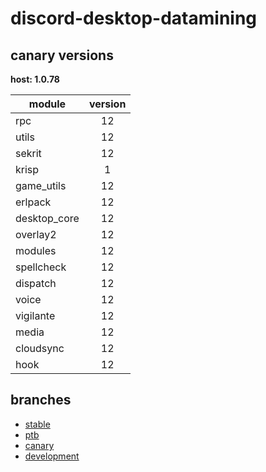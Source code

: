 # discord-desktop-datamining

## canary versions

**host: 1.0.78**

| module | version |
| ------ | :-----: |
| rpc | 12 |
| utils | 12 |
| sekrit | 12 |
| krisp | 1 |
| game_utils | 12 |
| erlpack | 12 |
| desktop_core | 12 |
| overlay2 | 12 |
| modules | 12 |
| spellcheck | 12 |
| dispatch | 12 |
| voice | 12 |
| vigilante | 12 |
| media | 12 |
| cloudsync | 12 |
| hook | 12 |

## branches

- [stable](https://github.com/OpenAsar/discord-desktop-datamining/tree/stable)
- [ptb](https://github.com/OpenAsar/discord-desktop-datamining/tree/ptb)
- [canary](https://github.com/OpenAsar/discord-desktop-datamining/tree/canary)
- [development](https://github.com/OpenAsar/discord-desktop-datamining/tree/development)
